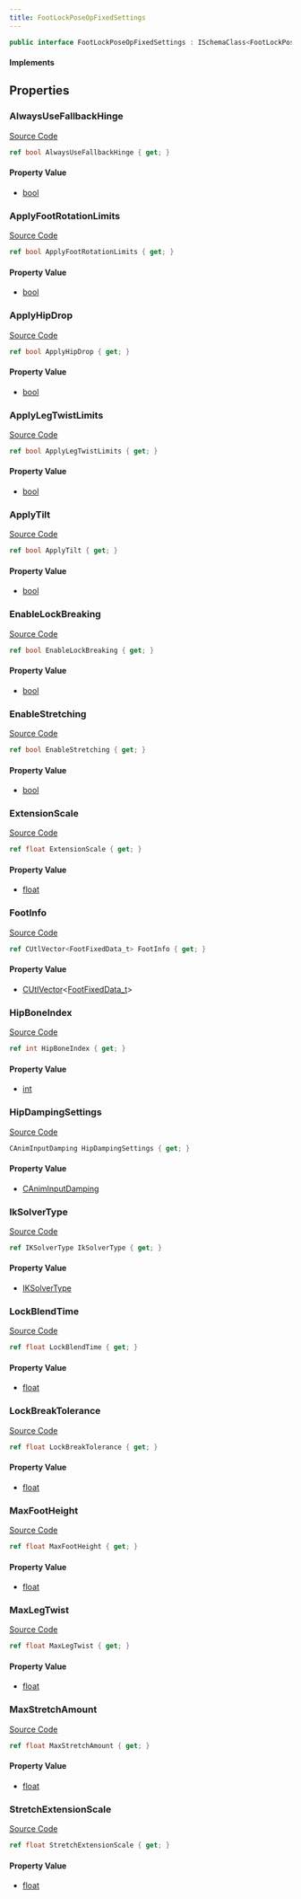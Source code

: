```yaml
---
title: FootLockPoseOpFixedSettings
---
```


```csharp
public interface FootLockPoseOpFixedSettings : ISchemaClass<FootLockPoseOpFixedSettings>, ISchemaField, ISchemaClass, INativeHandle
```

#### Implements

## Properties

### AlwaysUseFallbackHinge

[Source Code](https://github.com/swiftly-solution/swiftlys2/blob/main/managed/src/SwiftlyS2.Generated/Schemas/Interfaces/FootLockPoseOpFixedSettings.cs#L29)

```csharp
ref bool AlwaysUseFallbackHinge { get; }
```

#### Property Value

- [bool](https://learn.microsoft.com/dotnet/api/system.boolean)

### ApplyFootRotationLimits

[Source Code](https://github.com/swiftly-solution/swiftlys2/blob/main/managed/src/SwiftlyS2.Generated/Schemas/Interfaces/FootLockPoseOpFixedSettings.cs#L31)

```csharp
ref bool ApplyFootRotationLimits { get; }
```

#### Property Value

- [bool](https://learn.microsoft.com/dotnet/api/system.boolean)

### ApplyHipDrop

[Source Code](https://github.com/swiftly-solution/swiftlys2/blob/main/managed/src/SwiftlyS2.Generated/Schemas/Interfaces/FootLockPoseOpFixedSettings.cs#L27)

```csharp
ref bool ApplyHipDrop { get; }
```

#### Property Value

- [bool](https://learn.microsoft.com/dotnet/api/system.boolean)

### ApplyLegTwistLimits

[Source Code](https://github.com/swiftly-solution/swiftlys2/blob/main/managed/src/SwiftlyS2.Generated/Schemas/Interfaces/FootLockPoseOpFixedSettings.cs#L33)

```csharp
ref bool ApplyLegTwistLimits { get; }
```

#### Property Value

- [bool](https://learn.microsoft.com/dotnet/api/system.boolean)

### ApplyTilt

[Source Code](https://github.com/swiftly-solution/swiftlys2/blob/main/managed/src/SwiftlyS2.Generated/Schemas/Interfaces/FootLockPoseOpFixedSettings.cs#L25)

```csharp
ref bool ApplyTilt { get; }
```

#### Property Value

- [bool](https://learn.microsoft.com/dotnet/api/system.boolean)

### EnableLockBreaking

[Source Code](https://github.com/swiftly-solution/swiftlys2/blob/main/managed/src/SwiftlyS2.Generated/Schemas/Interfaces/FootLockPoseOpFixedSettings.cs#L41)

```csharp
ref bool EnableLockBreaking { get; }
```

#### Property Value

- [bool](https://learn.microsoft.com/dotnet/api/system.boolean)

### EnableStretching

[Source Code](https://github.com/swiftly-solution/swiftlys2/blob/main/managed/src/SwiftlyS2.Generated/Schemas/Interfaces/FootLockPoseOpFixedSettings.cs#L47)

```csharp
ref bool EnableStretching { get; }
```

#### Property Value

- [bool](https://learn.microsoft.com/dotnet/api/system.boolean)

### ExtensionScale

[Source Code](https://github.com/swiftly-solution/swiftlys2/blob/main/managed/src/SwiftlyS2.Generated/Schemas/Interfaces/FootLockPoseOpFixedSettings.cs#L37)

```csharp
ref float ExtensionScale { get; }
```

#### Property Value

- [float](https://learn.microsoft.com/dotnet/api/system.single)

### FootInfo

[Source Code](https://github.com/swiftly-solution/swiftlys2/blob/main/managed/src/SwiftlyS2.Generated/Schemas/Interfaces/FootLockPoseOpFixedSettings.cs#L17)

```csharp
ref CUtlVector<FootFixedData_t> FootInfo { get; }
```

#### Property Value

- [CUtlVector](/docs/api/-1)<[FootFixedData_t](/docs/api/shared/schemadefinitions/footfixeddata_t)>

### HipBoneIndex

[Source Code](https://github.com/swiftly-solution/swiftlys2/blob/main/managed/src/SwiftlyS2.Generated/Schemas/Interfaces/FootLockPoseOpFixedSettings.cs#L21)

```csharp
ref int HipBoneIndex { get; }
```

#### Property Value

- [int](https://learn.microsoft.com/dotnet/api/system.int32)

### HipDampingSettings

[Source Code](https://github.com/swiftly-solution/swiftlys2/blob/main/managed/src/SwiftlyS2.Generated/Schemas/Interfaces/FootLockPoseOpFixedSettings.cs#L19)

```csharp
CAnimInputDamping HipDampingSettings { get; }
```

#### Property Value

- [CAnimInputDamping](/docs/api/shared/schemadefinitions/caniminputdamping)

### IkSolverType

[Source Code](https://github.com/swiftly-solution/swiftlys2/blob/main/managed/src/SwiftlyS2.Generated/Schemas/Interfaces/FootLockPoseOpFixedSettings.cs#L23)

```csharp
ref IKSolverType IkSolverType { get; }
```

#### Property Value

- [IKSolverType](/docs/api/shared/schemadefinitions/iksolvertype)

### LockBlendTime

[Source Code](https://github.com/swiftly-solution/swiftlys2/blob/main/managed/src/SwiftlyS2.Generated/Schemas/Interfaces/FootLockPoseOpFixedSettings.cs#L45)

```csharp
ref float LockBlendTime { get; }
```

#### Property Value

- [float](https://learn.microsoft.com/dotnet/api/system.single)

### LockBreakTolerance

[Source Code](https://github.com/swiftly-solution/swiftlys2/blob/main/managed/src/SwiftlyS2.Generated/Schemas/Interfaces/FootLockPoseOpFixedSettings.cs#L43)

```csharp
ref float LockBreakTolerance { get; }
```

#### Property Value

- [float](https://learn.microsoft.com/dotnet/api/system.single)

### MaxFootHeight

[Source Code](https://github.com/swiftly-solution/swiftlys2/blob/main/managed/src/SwiftlyS2.Generated/Schemas/Interfaces/FootLockPoseOpFixedSettings.cs#L35)

```csharp
ref float MaxFootHeight { get; }
```

#### Property Value

- [float](https://learn.microsoft.com/dotnet/api/system.single)

### MaxLegTwist

[Source Code](https://github.com/swiftly-solution/swiftlys2/blob/main/managed/src/SwiftlyS2.Generated/Schemas/Interfaces/FootLockPoseOpFixedSettings.cs#L39)

```csharp
ref float MaxLegTwist { get; }
```

#### Property Value

- [float](https://learn.microsoft.com/dotnet/api/system.single)

### MaxStretchAmount

[Source Code](https://github.com/swiftly-solution/swiftlys2/blob/main/managed/src/SwiftlyS2.Generated/Schemas/Interfaces/FootLockPoseOpFixedSettings.cs#L49)

```csharp
ref float MaxStretchAmount { get; }
```

#### Property Value

- [float](https://learn.microsoft.com/dotnet/api/system.single)

### StretchExtensionScale

[Source Code](https://github.com/swiftly-solution/swiftlys2/blob/main/managed/src/SwiftlyS2.Generated/Schemas/Interfaces/FootLockPoseOpFixedSettings.cs#L51)

```csharp
ref float StretchExtensionScale { get; }
```

#### Property Value

- [float](https://learn.microsoft.com/dotnet/api/system.single)

